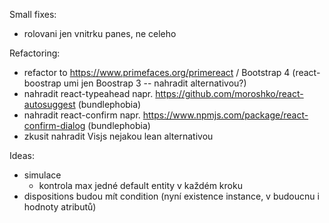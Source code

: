 Small fixes:
- rolovani jen vnitrku panes, ne celeho

Refactoring:
- refactor to https://www.primefaces.org/primereact / Bootstrap 4 (react-boostrap umi jen Boostrap 3 -- nahradit alternativou?)
- nahradit react-typeahead napr. https://github.com/moroshko/react-autosuggest (bundlephobia)
- nahradit react-confirm napr. https://www.npmjs.com/package/react-confirm-dialog (bundlephobia)
- zkusit nahradit Visjs nejakou lean alternativou

Ideas:
- simulace
  - kontrola max jedné default entity v každém kroku
- dispositions budou mít condition (nyní existence instance, v budoucnu i hodnoty atributů)

